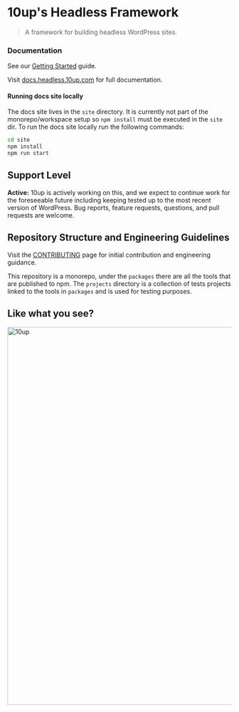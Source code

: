 
# 10up's Headless Framework

> A framework for building headless WordPress sites.

### Documentation

See our [Getting Started](http://docs.headless.10up.com/pages/getting-started.html) guide.

Visit [docs.headless.10up.com](https://docs.headless.10up.com) for full documentation.

#### Running docs site locally

The docs site lives in the `site` directory. It is currently not part of the monorepo/workspace setup so `npm install` must be executed in the `site` dir. To run the docs site locally run the following commands:

```bash
cd site
npm install
npm run start
```

## Support Level

**Active:** 10up is actively working on this, and we expect to continue work for the foreseeable future including keeping tested up to the most recent version of WordPress.  Bug reports, feature requests, questions, and pull requests are welcome.

## Repository Structure and Engineering Guidelines
Visit the [CONTRIBUTING](/CONTRIBUTING.md) page for initial contribution and engineering guidance.

This repository is a monorepo, under the `packages` there are all the tools that are published to npm. The `projects` directory is a collection of tests projects linked to the tools in `packages` and is used for testing purposes.

## Like what you see?

<a href="http://10up.com/contact/"><img src="https://10up.com/uploads/2016/10/10up-Github-Banner.png" width="850" alt="10up" /></a>
